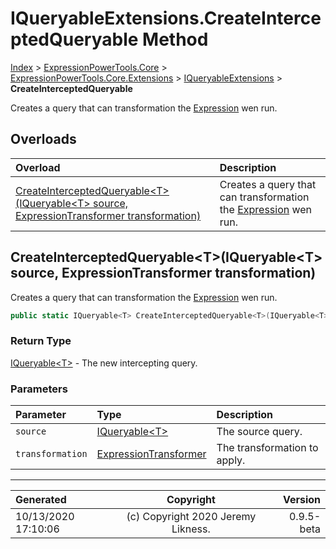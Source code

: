 ﻿# IQueryableExtensions.CreateInterceptedQueryable Method

[Index](../index.md) > [ExpressionPowerTools.Core](ExpressionPowerTools.Core.a.md) > [ExpressionPowerTools.Core.Extensions](ExpressionPowerTools.Core.Extensions.n.md) > [IQueryableExtensions](ExpressionPowerTools.Core.Extensions.IQueryableExtensions.cs.md) > **CreateInterceptedQueryable**

Creates a query that can transformation the [Expression](https://docs.microsoft.com/dotnet/api/system.linq.expressions.expression) wen run.

## Overloads

| Overload | Description |
| :-- | :-- |
| [CreateInterceptedQueryable&lt;T>(IQueryable&lt;T> source, ExpressionTransformer transformation)](#createinterceptedqueryabletiqueryablet-source-expressiontransformer-transformation) | Creates a query that can transformation the [Expression](https://docs.microsoft.com/dotnet/api/system.linq.expressions.expression) wen run. |
## CreateInterceptedQueryable&lt;T>(IQueryable&lt;T> source, ExpressionTransformer transformation)

Creates a query that can transformation the [Expression](https://docs.microsoft.com/dotnet/api/system.linq.expressions.expression) wen run.

```csharp
public static IQueryable<T> CreateInterceptedQueryable<T>(IQueryable<T> source, ExpressionTransformer transformation)
```

### Return Type

 [IQueryable&lt;T>](https://docs.microsoft.com/dotnet/api/system.linq.iqueryable-1)  - The new intercepting query.

### Parameters

| Parameter | Type | Description |
| :-- | :-- | :-- |
| `source` | [IQueryable&lt;T>](https://docs.microsoft.com/dotnet/api/system.linq.iqueryable-1) | The source query. |
| `transformation` | [ExpressionTransformer](ExpressionPowerTools.Core.ExpressionTransformer.cs.md) | The transformation to apply. |



---

| Generated | Copyright | Version |
| :-- | :-: | --: |
| 10/13/2020 17:10:06 | (c) Copyright 2020 Jeremy Likness. | 0.9.5-beta |
